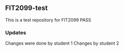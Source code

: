 ## FIT2099-test

This is a test repository for FIT2099 PASS

###  Updates


Changes were done by student 1
Changes by student 2

